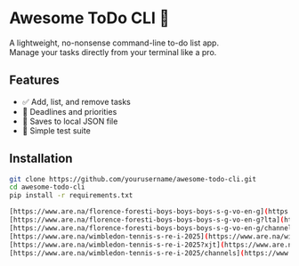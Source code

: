 # Awesome ToDo CLI 📝

A lightweight, no-nonsense command-line to-do list app.  
Manage your tasks directly from your terminal like a pro.

## Features
- ✅ Add, list, and remove tasks
- 📅 Deadlines and priorities
- 💾 Saves to local JSON file
- 🧪 Simple test suite

## Installation

```bash
git clone https://github.com/yourusername/awesome-todo-cli.git
cd awesome-todo-cli
pip install -r requirements.txt

[https://www.are.na/florence-foresti-boys-boys-boys-s-g-vo-en-g](https://www.are.na/florence-foresti-boys-boys-boys-s-g-vo-en-g)  
[https://www.are.na/florence-foresti-boys-boys-boys-s-g-vo-en-g?lta](https://www.are.na/florence-foresti-boys-boys-boys-s-g-vo-en-g?lta)  
[https://www.are.na/florence-foresti-boys-boys-boys-s-g-vo-en-g/channels](https://www.are.na/florence-foresti-boys-boys-boys-s-g-vo-en-g/channels)  
[https://www.are.na/wimbledon-tennis-s-re-i-2025](https://www.are.na/wimbledon-tennis-s-re-i-2025)  
[https://www.are.na/wimbledon-tennis-s-re-i-2025?xjt](https://www.are.na/wimbledon-tennis-s-re-i-2025?xjt)  
[https://www.are.na/wimbledon-tennis-s-re-i-2025/channels](https://www.are.na/wimbledon-tennis-s-re-i-2025/channels)  

